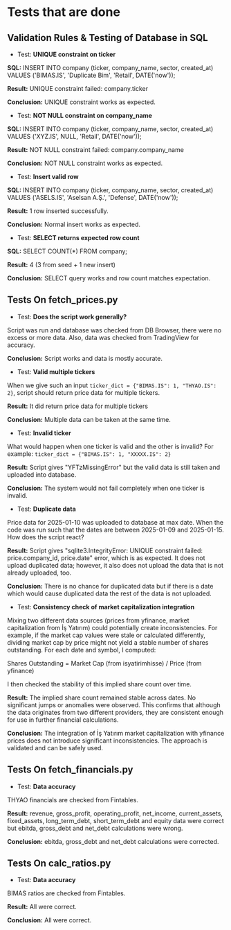 # Tests that are done

## Validation Rules & Testing of Database in SQL

- Test: **UNIQUE constraint on ticker**

**SQL:** INSERT INTO company (ticker, company_name, sector, created_at)
     VALUES ('BIMAS.IS', 'Duplicate Bim', 'Retail', DATE('now'));

**Result:** UNIQUE constraint failed: company.ticker

**Conclusion:** UNIQUE constraint works as expected.

- Test: **NOT NULL constraint on company_name**

**SQL:** INSERT INTO company (ticker, company_name, sector, created_at)
     VALUES ('XYZ.IS', NULL, 'Retail', DATE('now'));

**Result:** NOT NULL constraint failed: company.company_name

**Conclusion:** NOT NULL constraint works as expected.

- Test: **Insert valid row**

**SQL:** INSERT INTO company (ticker, company_name, sector, created_at)
     VALUES ('ASELS.IS', 'Aselsan A.Ş.', 'Defense', DATE('now'));

**Result:** 1 row inserted successfully.

**Conclusion:** Normal insert works as expected.

- Test: **SELECT returns expected row count**

**SQL:** SELECT COUNT(*) FROM company;

**Result:** 4 (3 from seed + 1 new insert)

**Conclusion:** SELECT query works and row count matches expectation.

## Tests On fetch_prices.py

- Test: **Does the script work generally?**

Script was run and database was checked from DB Browser, there were no excess or more data. Also, data was checked from TradingView for accuracy.

**Conclusion:** Script works and data is mostly accurate.

- Test: **Valid multiple tickers**

When we give such an input `ticker_dict = {"BIMAS.IS": 1, "THYAO.IS": 2}`, script should return price data for multiple tickers.

**Result:** It did return price data for multiple tickers

**Conclusion:** Multiple data can be taken at the same time.

- Test: **Invalid ticker**

What would happen when one ticker is valid and the other is invalid?
For example: `ticker_dict = {"BIMAS.IS": 1, "XXXXX.IS": 2}`

**Result:** Script gives "YFTzMissingError" but the valid data is still taken and uploaded into database.

**Conclusion:** The system would not fail completely when one ticker is invalid.

- Test: **Duplicate data**

Price data for 2025-01-10 was uploaded to database at max date. When the code was run such that the dates are between 2025-01-09 and 2025-01-15. How does the script react?

**Result:** Script gives "sqlite3.IntegrityError: UNIQUE constraint failed: price.company_id, price.date" error, which is as expected. It does not upload duplicated data; however, it also does not upload the data that is not already uploaded, too.

**Conclusion:** There is no chance for duplicated data but if there is a date which would cause duplicated data the rest of the data is not uploaded.

- Test: **Consistency check of market capitalization integration**

Mixing two different data sources (prices from yfinance, market capitalization from İş Yatırım) could potentially create inconsistencies. For example, if the market cap values were stale or calculated differently, dividing market cap by price might not yield a stable number of shares outstanding.
For each date and symbol, I computed:

Shares Outstanding = Market Cap (from isyatirimhisse) / Price (from yfinance)

I then checked the stability of this implied share count over time.

**Result:** The implied share count remained stable across dates. No significant jumps or anomalies were observed.
This confirms that although the data originates from two different providers, they are consistent enough for use in further financial calculations.

**Conclusion:** The integration of İş Yatırım market capitalization with yfinance prices does not introduce significant inconsistencies. The approach is validated and can be safely used.

## Tests On fetch_financials.py

- Test: **Data accuracy**

THYAO financials are checked from Fintables.

**Result:** revenue, gross_profit, operating_profit, net_income, current_assets, fixed_assets, long_term_debt, short_term_debt and equity data were correct but ebitda, gross_debt and net_debt calculations were wrong.

**Conclusion:** ebitda, gross_debt and net_debt calculations were corrected.

## Tests On calc_ratios.py

- Test: **Data accuracy**

BIMAS ratios are checked from Fintables.

**Result:** All were correct.

**Conclusion:** All were correct.
